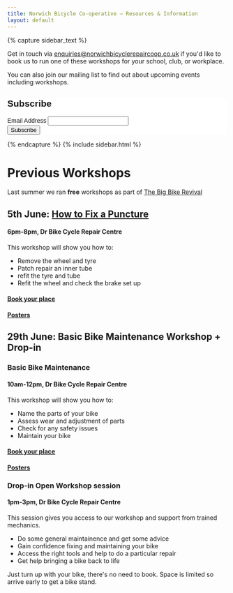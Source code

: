 ```yaml
---
title: Norwich Bicycle Co-operative – Resources & Information
layout: default
---
```


{% capture sidebar_text %}

Get in touch via enquiries@norwichbicyclerepaircoop.co.uk if you'd like to book us to run one of these workshops for your school, club, or workplace. 

You can also join our mailing list to find out about upcoming events including workshops.
<!-- Begin Mailchimp Signup Form -->
<link href="//cdn-images.mailchimp.com/embedcode/classic-10_7.css" rel="stylesheet" type="text/css">
<style type="text/css">
	#mc_embed_signup{background:#fff; clear:left; font:14px Helvetica,Arial,sans-serif; }
	/* Add your own Mailchimp form style overrides in your site stylesheet or in this style block.
	   We recommend moving this block and the preceding CSS link to the HEAD of your HTML file. */
</style>
<div id="mc_embed_signup">
<form action="https://gmail.us5.list-manage.com/subscribe/post?u=e317082ca26f50c2f9fa15c06&amp;id=358dc88c2a" method="post" id="mc-embedded-subscribe-form" name="mc-embedded-subscribe-form" class="validate" target="_blank" novalidate>
    <div id="mc_embed_signup_scroll">
	<h2>Subscribe</h2>
<div class="mc-field-group">
	<label for="mce-EMAIL">Email Address </label>
	<input type="email" value="" name="EMAIL" class="required email" id="mce-EMAIL">
</div>
	<div id="mce-responses" class="clear">
		<div class="response" id="mce-error-response" style="display:none"></div>
		<div class="response" id="mce-success-response" style="display:none"></div>
	</div>    <!-- real people should not fill this in and expect good things - do not remove this or risk form bot signups-->
    <div style="position: absolute; left: -5000px;" aria-hidden="true"><input type="text" name="b_e317082ca26f50c2f9fa15c06_358dc88c2a" tabindex="-1" value=""></div>
    <div class="clear"><input type="submit" value="Subscribe" name="subscribe" id="mc-embedded-subscribe" class="button"></div>
    </div>
</form>
</div>

<!--End mc_embed_signup-->

{% endcapture %}
{% include sidebar.html %}

Previous Workshops
==================

Last summer we ran __free__ workshops as part of [The Big Bike Revival](https://www.cyclinguk.org/bigbikerevival)

## 5th June: [How to Fix a Puncture](https://www.facebook.com/events/626161087869885/)
#### 6pm-8pm, Dr Bike Cycle Repair Centre
This workshop will show you how to: 
* Remove the wheel and tyre
* Patch repair an inner tube
* refit the tyre and tube
* Refit the wheel and check the brake set up
#### [Book your place](https://www.eventbrite.com/e/how-to-fix-a-puncture-workshop-tickets-62271990199)
#### [Posters](/workshops/How_to_Fix_A_Puncture_Poster.pdf)

## 29th June: Basic Bike Maintenance Workshop + Drop-in
### Basic Bike Maintenance
#### 10am-12pm, Dr Bike Cycle Repair Centre
This workshop will show you how to:
* Name the parts of your bike
* Assess wear and adjustment of parts
* Check for any safety issues
* Maintain your bike
#### [Book your place](https://www.eventbrite.com/e/basic-bike-maintenance-workshop-drop-in-tickets-62350093809)
#### [Posters](/workshops/Basic_Bike_Maintenance_Poster.pdf)

### Drop-in Open Workshop session
#### 1pm-3pm, Dr Bike Cycle Repair Centre 
This session gives you access to our workshop and support from trained mechanics.
* Do some general maintainence and get some advice
* Gain confidence fixing and maintaining your bike
* Access the right tools and help to do a particular repair
* Get help bringing a bike back to life

Just turn up with your bike, there's no need to book. Space is limited so arrive early to get a bike stand.

